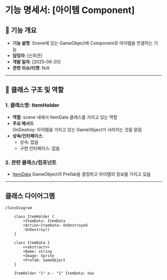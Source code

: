 # 기능 명세서: [아이템 Component]

## 📌 기능 개요
- **기능 설명**: Scene에 있는 GameObject에 Component로 아이템을 연결하는 기능
- **담당자**: [신희관]
- **개발 일자**: [2025-06-20]
- **관련 이슈/티켓**:  N/A

---

## 🧩 클래스 구조 및 역할

### 1. 클래스명: ItemHolder
- **역할**: scene 내에서 ItemData 클래스를 가지고 있는 역할   
- **주요 메서드**   
  OnDestroy: 아이템을 가지고 있는 GameObject가 사라지는 것을 알림   	
- **상속/인터페이스**:
  - 상속: 없음
  - 구현 인터페이스: 없음   
### 2. 관련 클래스/컴포넌트
- [ItemData](https://10-team-project.github.io/docs/%EA%B8%B0%EB%8A%A5%EB%AA%85%EC%84%B8%EC%84%9C/%EC%95%84%EC%9D%B4%ED%85%9C/ItemData/)  GameObject의 Prefab을 결정하고 아이템의 정보를 가지고 있음   

---

## 클래스 다이어그램
```mermaid
classDiagram

	class ItemHolder {
		+ItemData: ItemData
		+Action~ItemData~ OnDestroyed	
		-OnDestroy()
	}
	
	class ItemData {
		<<abstract>>
		+Name: string
		+Image: Sprite
		+Prefab: GameObject
	}

	ItemHolder "1" o-- "1" ItemData: has
```
